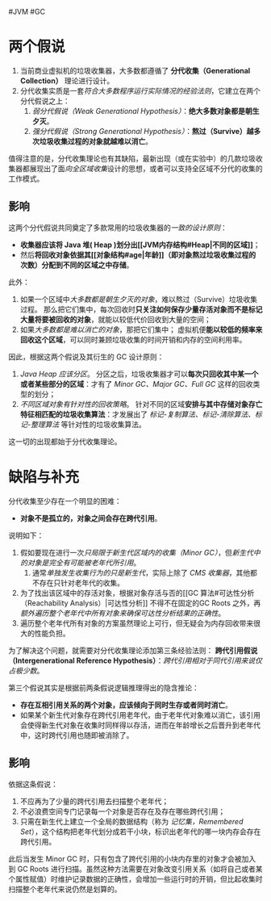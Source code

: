 #JVM #GC 
# 两个假说
1. 当前商业虚拟机的垃圾收集器，大多数都遵循了 **分代收集（Generational Collection）** 理论进行设计。
2. 分代收集实质是一套*符合大多数程序运行实际情况的经验法则*，它建立在两个分代假说之上：
	1. *弱分代假说（Weak Generational Hypothesis）*：**绝大多数对象都是朝生夕灭**。
	2. *强分代假说（Strong Generational Hypothesis）*：**熬过（Survive）越多次垃圾收集过程的对象就越难以消亡**。

值得注意的是，分代收集理论也有其缺陷，最新出现（或在实验中）的几款垃圾收集器都展现出了面*向全区域收集*设计的思想，或者可以支持全区域不分代的收集的工作模式。

## 影响
这两个分代假说共同奠定了多款常用的垃圾收集器的*一致的设计原则*：
- **收集器应该将 Java 堆( Heap )划分出[[JVM内存结构#Heap|不同的区域]]**；
- 然后**将回收对象依据其[[对象结构#age|年龄]]（即对象熬过垃圾收集过程的次数）分配到不同的区域之中存储**。

此外：
1. 如果一个区域中*大多数都是朝生夕灭的对象*，难以熬过（Survive）垃圾收集过程。
	那么把它们集中，每次回收时**只关注如何保存少量存活对象而不是标记大量将要被回收的对象**，就能以较低代价回收到大量的空间；
2. 如果*大多数都是难以消亡的对象*，那把它们集中；
	虚拟机便**能以较低的频率来回收这个区域**，可以同时兼顾垃圾收集的时间开销和内存的空间利用率。
	
因此，根据这两个假说及其衍生的 GC 设计原则：
1. *Java Heap 应该分区*。
	分区之后，垃圾收集器才可以**每次只回收其中某一个或者某些部分的区域**：才有了 *Minor GC、Major GC、Full GC* 这样的回收类型的划分；
2. *不同区域对象有针对性的回收策略*。
	针对不同的区域**安排与其中存储对象存亡特征相匹配的垃圾收集算法**：才发展出了 *标记-复制算法、标记-清除算法、标记-整理算法* 等针对性的垃圾收集算法。
	
这一切的出现都始于分代收集理论。

# 缺陷与补充
分代收集至少存在一个明显的困难：
- **对象不是孤立的，对象之间会存在跨代引用**。

说明如下：
1. 假如要现在进行一次*只局限于新生代区域内的收集（Minor GC）*，但*新生代中的对象是完全有可能被老年代所引用*。
	1. 通常*单独发生收集行为的只是新生代*，实际上除了 *CMS 收集器*，其他都不存在只针对老年代的收集。
2. 为了找出该区域中的存活对象，根据对象存活与否的[[GC 算法#可达性分析（Reachability Analysis）|可达性分析]] 不得不在固定的GC Roots 之外，再*额外遍历整个老年代中所有对象来确保可达性分析结果的正确性*。
3. 遍历整个老年代所有对象的方案虽然理论上可行，但无疑会为内存回收带来很大的性能负担。

为了解决这个问题，就需要对分代收集理论添加第三条经验法则：
**跨代引用假说（Intergenerational Reference Hypothesis）**：*跨代引用相对于同代引用来说仅占极少数*。

第三个假说其实是根据前两条假说逻辑推理得出的隐含推论：
- **存在互相引用关系的两个对象，应该倾向于同时生存或者同时消亡**。
- 如果某个新生代对象存在跨代引用老年代，由于老年代对象难以消亡，该引用会使得新生代对象在收集时同样得以存活，进而在年龄增长之后晋升到老年代中，这时跨代引用也随即被消除了。

## 影响

依据这条假说：
1. 不应再为了少量的跨代引用去扫描整个老年代；
2. 不必浪费空间专门记录每一个对象是否存在及存在哪些跨代引用；
3. 只需在新生代上建立一个全局的数据结构（称为 *记忆集，Remembered Set*），这个结构把老年代划分成若干小块，标识出老年代的哪一块内存会存在跨代引用。

此后当发生 Minor GC 时，只有包含了跨代引用的小块内存里的对象才会被加入到 GC Roots 进行扫描。虽然这种方法需要在对象改变引用关系（如将自己或者某个属性赋值）时维护记录数据的正确性，会增加一些运行时的开销，但比起收集时扫描整个老年代来说仍然是划算的。